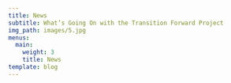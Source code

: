 ```yaml
---
title: News
subtitle: What’s Going On with the Transition Forward Project
img_path: images/5.jpg
menus:
  main:
    weight: 3
    title: News
template: blog
---
```

